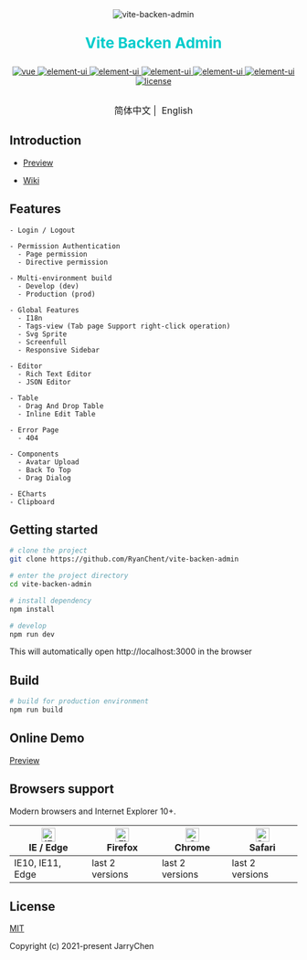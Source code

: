 <div align="center">
<img src="./public/favicon.ico" alt="vite-backen-admin" />
<p color="#0cc" style="color: #0cc; font-size: 26px"><b>Vite Backen Admin</b></p>
</div>

<p align="center">
  <a href="https://github.com/vuejs/vue">
    <img src="https://img.shields.io/badge/vue-3.0.11-brightgreen.svg" alt="vue">
  </a>
  <a href="https://github.com/element-plus/element-plus">
    <img src="https://img.shields.io/badge/element--plus-1.0.2--beta41-brightgreen.svg" alt="element-ui">
  </a>
  <a href="https://github.com/element-plus/element-plus">
    <img src="https://img.shields.io/badge/vant-3.0.15-brightgreen.svg" alt="element-ui">
  </a>
  <a href="https://github.com/vuejs/vue-router-next">
    <img src="https://img.shields.io/badge/vue--router-4.0.8-brightgreen.svg" alt="element-ui">
  </a>
  <a href="https://github.com/axios/axios">
    <img src="https://img.shields.io/badge/axios-0.21.1-brightgreen.svg" alt="element-ui">
  </a>
  <a href="https://github.com/intlify/vue-i18n-next">
    <img src="https://img.shields.io/badge/vue--i18n-9.1.6-brightgreen.svg" alt="element-ui">
  </a>
  <a href="https://github.com/RyanChent/vite-backen-admin/blob/master/LICENSE">
    <img src="https://img.shields.io/github/license/mashape/apistatus.svg" alt="license">
  </a>
</p>

<p style="text-align: center; font-size: 16px; margin-top: 30px">
    <a>简体中文</a>&nbsp;|&nbsp;
    <a>English</a>
</p>

## Introduction

<!-- [vite-backen-admin](https://github.com/RyanChent/vite-backen-admin) is a production-ready front-end solution for admin interfaces. It is based on [vue](https://github.com/vuejs/vue) and uses the UI Toolkit [element-ui](https://github.com/ElemeFE/element).

[vite-backen-admin](https://github.com/RyanChent/vite-backen-admin) is based on the newest development stack of vue and it has a built-in i18n solution, typical templates for enterprise applications, and lots of awesome features. It helps you build large and complex Single-Page Applications. I believe whatever your needs are, this project will help you. -->

- [Preview](https://jarrychen.xyz)

<!-- - [Documentation](https://panjiachen.github.io/vue-element-admin-site/) -->

- [Wiki](https://github.com/RyanChent/vite-backen-admin/wiki)

## Features

```
- Login / Logout

- Permission Authentication
  - Page permission
  - Directive permission

- Multi-environment build
  - Develop (dev)
  - Production (prod)

- Global Features
  - I18n
  - Tags-view (Tab page Support right-click operation)
  - Svg Sprite
  - Screenfull
  - Responsive Sidebar

- Editor
  - Rich Text Editor
  - JSON Editor

- Table
  - Drag And Drop Table
  - Inline Edit Table

- Error Page
  - 404

- Components
  - Avatar Upload
  - Back To Top
  - Drag Dialog

- ECharts
- Clipboard
```

## Getting started

```bash
# clone the project
git clone https://github.com/RyanChent/vite-backen-admin

# enter the project directory
cd vite-backen-admin

# install dependency
npm install

# develop
npm run dev
```

This will automatically open http://localhost:3000 in the browser

## Build

```bash
# build for production environment
npm run build
```
<!-- 
## Advanced

```bash
# preview the release environment effect
npm run preview

# preview the release environment effect + static resource analysis
npm run preview -- --report

# code format check
npm run lint

# code format check and auto fix
npm run lint -- --fix
``` -->

<!-- Refer to [Documentation](https://panjiachen.github.io/vue-element-admin-site/guide/essentials/deploy.html) for more information

## Changelog

Detailed changes for each release are documented in the [release notes](https://github.com/PanJiaChen/vue-element-admin/releases). -->

## Online Demo

[Preview](https://jarrychen.xyz)

<!-- ## Donate

If you find this project useful, you can buy author a glass of juice :tropical_drink:

![donate](https://wpimg.wallstcn.com/bd273f0d-83a0-4ef2-92e1-9ac8ed3746b9.png)

[Paypal Me](https://www.paypal.me/panfree23)

[Buy me a coffee](https://www.buymeacoffee.com/Pan) -->

## Browsers support

Modern browsers and Internet Explorer 10+.

| [<img src="https://raw.githubusercontent.com/alrra/browser-logos/master/src/edge/edge_48x48.png" alt="IE / Edge" width="24px" height="24px" />](https://godban.github.io/browsers-support-badges/)</br>IE / Edge | [<img src="https://raw.githubusercontent.com/alrra/browser-logos/master/src/firefox/firefox_48x48.png" alt="Firefox" width="24px" height="24px" />](https://godban.github.io/browsers-support-badges/)</br>Firefox | [<img src="https://raw.githubusercontent.com/alrra/browser-logos/master/src/chrome/chrome_48x48.png" alt="Chrome" width="24px" height="24px" />](https://godban.github.io/browsers-support-badges/)</br>Chrome | [<img src="https://raw.githubusercontent.com/alrra/browser-logos/master/src/safari/safari_48x48.png" alt="Safari" width="24px" height="24px" />](https://godban.github.io/browsers-support-badges/)</br>Safari |
| --------- | --------- | --------- | --------- |
| IE10, IE11, Edge | last 2 versions | last 2 versions | last 2 versions |

## License

[MIT](https://github.com/PanJiaChen/vue-element-admin/blob/master/LICENSE)

Copyright (c) 2021-present JarryChen
